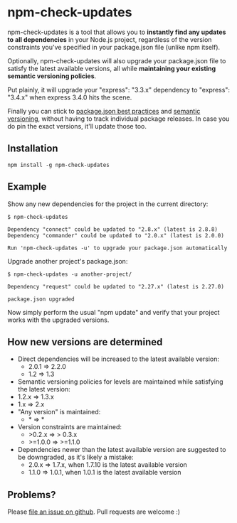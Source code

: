 npm-check-updates
=================

npm-check-updates is a tool that allows you to **instantly find any updates to
all dependencies** in your Node.js project, regardless of the version
constraints you've specified in your package.json file (unlike npm itself).

Optionally, npm-check-updates will also upgrade your package.json file to
satisfy the latest available versions, all while **maintaining your
existing semantic versioning policies**.

Put plainly, it will upgrade your "express": "3.3.x" dependency to
"express": "3.4.x" when express 3.4.0 hits the scene.

Finally you can stick to [package.json best practices](http://blog.nodejitsu.com/package-dependencies-done-right)
and [semantic versioning](http://semver.org/), without having to track
individual package releases. In case you do pin the exact versions, it'll
update those too.

Installation
--------------

```
npm install -g npm-check-updates
```

Example
--------------

Show any new dependencies for the project in the current directory:
```
$ npm-check-updates

Dependency "connect" could be updated to "2.8.x" (latest is 2.8.8)
Dependency "commander" could be updated to "2.0.x" (latest is 2.0.0)

Run 'npm-check-updates -u' to upgrade your package.json automatically

```

Upgrade another project's package.json:
```
$ npm-check-updates -u another-project/

Dependency "request" could be updated to "2.27.x" (latest is 2.27.0)

package.json upgraded

```

Now simply perform the usual "npm update" and verify that your project
works with the upgraded versions.

How new versions are determined
--------------

- Direct dependencies will be increased to the latest available version:
  - 2.0.1 => 2.2.0
  - 1.2 => 1.3
-  Semantic versioning policies for levels are maintained while satisfying the latest version:
  - 1.2.x => 1.3.x
  - 1.x => 2.x
- "Any version" is maintained:
  - \* => \*
- Version constraints are maintained:
  - \>0.2.x => \> 0.3.x
  - \>=1.0.0 => >=1.1.0
- Dependencies newer than the latest available version are suggested to be downgraded, as it's likely a mistake:
  - 2.0.x => 1.7.x, when 1.7.10 is the latest available version
  - 1.1.0 => 1.0.1, when 1.0.1 is the latest available version

Problems?
--------------

Please [file an issue on github](https://github.com/tjunnone/npm-check-updates/issues).
Pull requests are welcome :)

